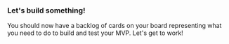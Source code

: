 ### Let's build something!

You should now have a backlog of cards on your board representing what you need to do to build and test your MVP. Let's get to work!
